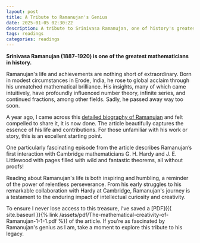 ```yaml
---
layout: post
title: A Tribute to Ramanujan's Genius
date: 2025-01-05 02:30:22
description: A tribute to Srinivasa Ramanujan, one of history's greatest mathematicians.
tags: readings
categories: readings
---
```


**Srinivasa Ramanujan (1887–1920) is one of the greatest mathematicians in history.**

Ramanujan's life and achievements are nothing short of extraordinary. Born in modest circumstances in Erode, India, he rose to global acclaim through his unmatched mathematical brilliance. His insights, many of which came intuitively, have profoundly influenced number theory, infinite series, and continued fractions, among other fields. Sadly, he passed away way too soon.

A year ago, I came across this [detailed biography of Ramanujan](https://creativityjournals.com/the-mathematical-creativity-of-ramanujan-frs-1887-1920/) and felt compelled to share it, it is now done. The article beautifully captures the essence of his life and contributions. For those unfamiliar with his work or story, this is an excellent starting point.

One particularly fascinating episode from the article describes Ramanujan’s first interaction with Cambridge mathematicians G. H. Hardy and J. E. Littlewood with pages filled with wild and fantastic theorems, all without proofs!

Reading about Ramanujan's life is both inspiring and humbling, a reminder of the power of relentless perseverance. From his early struggles to his remarkable collaboration with Hardy at Cambridge, Ramanujan's journey is a testament to the enduring impact of intellectual curiosity and creativity.

To ensure I never lose access to this treasure, I’ve saved a [PDF]({{ site.baseurl }}{% link /assets/pdf/The-mathematical-creativity-of-Ramanujan-1-1-1.pdf %}) of the article. If you're as fascinated by Ramanujan's genius as I am, take a moment to explore this tribute to his legacy.
